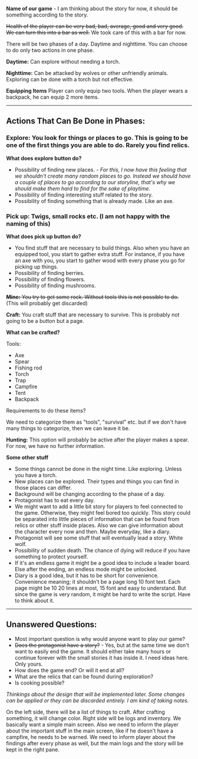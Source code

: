 **Name of our game** - I am thinking about the story for now, it should be something according to the story. 

~~Health of the player can be very bad, bad, average, good and very good. We can turn this into a bar as well.~~
We took care of this with a bar for now.

There will be two phases of a day. Daytime and nighttime. You can choose to do only two actions in one phase.

**Daytime:** Can explore without needing a torch.

**Nighttime:** Can be attacked by wolves or other unfriendly animals. Exploring can be done with a torch but not effective.

**Equipping Items**
Player can only equip two tools. When the player wears a backpack, he can equip 2 more items.

---

## Actions That Can Be Done in Phases:

### Explore: You look for things or places to go. This is going to be one of the first things you are able to do. Rarely you find relics.

**What does explore button do?**

* Possibility of finding new places. - _For this, I now have this feeling that we shouldn't create many random places to go. Instead we should have a couple of places to go according to our storyline, that's why we should make them hard to find for the sake of playtime._
* Possibility of finding interesting stuff related to the story.
* Possibility of finding something that is already made. Like an axe.

### Pick up: Twigs, small rocks etc. (I am not happy with the naming of this)

**What does pick up button do?**

* You find stuff that are necessary to build things. Also when you have an equipped tool, you start to gather extra stuff. For instance, if you have an axe with you, you start to gather wood with every phase you go for picking up things. 
* Possibility of finding berries.
* Possibility of finding flowers.
* Possibility of finding mushrooms.

~~**Mine:** You try to get some rock. Without tools this is not possible to do.~~ (This will probably get discarded)

**Craft:** You craft stuff that are necessary to survive. This is probably not going to be a button but a page.

**What can be crafted?**

Tools:
* Axe 
* Spear
* Fishing rod
* Torch
* Trap
* Campfire
* Tent
* Backpack

Requirements to do these items?

We need to categorize them as "tools", "survival" etc. but if we don't have many things to categorize, then we can leave it be.

**Hunting:** This option will probably be active after the player makes a spear. For now, we have no further information.

**Some other stuff**

* Some things cannot be done in the night time. Like exploring. Unless you have a torch.
* New places can be explored. Their types and things you can find in those places can differ.
* Background will be changing according to the phase of a day.
* Protagonist has to eat every day.
* We might want to add a little bit story for players to feel connected to the game. Otherwise, they might feel bored too quickly. This story could be separated into little pieces of information that can be found from relics or other stuff inside places. Also we can give information about the character every now and then. Maybe everyday, like a diary.
* Protagonist will see some stuff that will eventually lead a story. White wolf.
* Possibility of sudden death. The chance of dying will reduce if you have something to protect yourself.
* If it's an endless game it might be a good idea to include a leader board. Else after the ending, an endless mode might be unlocked.
* Diary is a good idea, but it has to be short for convenience. Convenience meaning; it shouldn't be a page long 10 font text. Each page might be 10 20 lines at most, 15 font and easy to understand. But since the game is very random, it might be hard to write the script. Have to think about it.

---

## Unanswered Questions:

*  Most important question is why would anyone want to play our game?
*  ~~Does the protagonist have a story?~~ - Yes, but at the same time we don't want to easily end the game. It should either take many hours or continue forever with the small stories it has inside it. I need ideas here. Only yours.
*  How does the game end? Or will it end at all?
*  What are the relics that can be found during exploration?
*  Is cooking possible?


_Thinkings about the design that will be implemented later. Some changes can be applied or they can be discarded entirely. I am kind of taking notes._

On the left side, there will be a list of things to craft. After crafting something, it will change color. Right side will be logs and inventory. We basically want a simple main screen. Also we need to inform the player about the important stuff in the main screen, like if he doesn't have a campfire, he needs to be warned. We need to inform player about the findings after every phase as well, but the main logs and the story will be kept in the right pane.